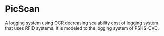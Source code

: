 # PicScan
A logging system using OCR decreasing scalability cost of logging system that uses RFID systems. It is modeled to the logging system of PSHS-CVC.
